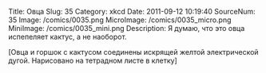 Title: Овца 
Slug: 35 
Category: xkcd 
Date: 2011-09-12 10:19:40 
SourceNum: 35 
Image: /comics/0035.png 
MicroImage: /comics/0035_micro.png 
MiniImage: /comics/0035_mini.png 
Description: Я думаю, что это овца испепеляет кактус, а не наоборот. 

[Овца и горшок с кактусом соединены искрящей желтой электрической дугой. Нарисовано на тетрадном листе в клетку]